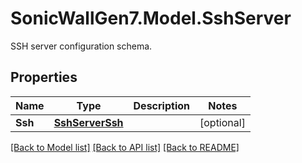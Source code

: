 # SonicWallGen7.Model.SshServer
SSH server configuration schema.

## Properties

Name | Type | Description | Notes
------------ | ------------- | ------------- | -------------
**Ssh** | [**SshServerSsh**](SshServerSsh.md) |  | [optional] 

[[Back to Model list]](../README.md#documentation-for-models) [[Back to API list]](../README.md#documentation-for-api-endpoints) [[Back to README]](../README.md)

